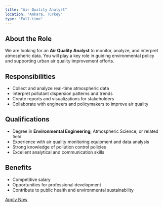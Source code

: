 ```yaml
---
title: "Air Quality Analyst"
location: "Ankara, Turkey"
type: "Full-time"
---
```


## About the Role
We are looking for an **Air Quality Analyst** to monitor, analyze, and interpret atmospheric data. You will play a key role in guiding environmental policy and supporting urban air quality improvement efforts.

## Responsibilities
- Collect and analyze real-time atmospheric data
- Interpret pollutant dispersion patterns and trends
- Create reports and visualizations for stakeholders
- Collaborate with engineers and policymakers to improve air quality

## Qualifications
- Degree in **Environmental Engineering**, Atmospheric Science, or related field
- Experience with air quality monitoring equipment and data analysis
- Strong knowledge of pollution control policies
- Excellent analytical and communication skills

## Benefits
- Competitive salary
- Opportunities for professional development
- Contribute to public health and environmental sustainability

[Apply Now](mailto:hr@greenairiva.com.tr)
